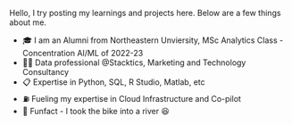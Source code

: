 Hello, I try posting my learnings and projects here. Below are a few things about me. 
 - 🎓 I am an Alumni from Northeastern Unviersity, MSc Analytics Class - Concentration AI/ML of 2022-23
 - 🧑‍🏭 Data professional @Stacktics, Marketing and Technology Consultancy
 - 📋 Expertise in Python, SQL, R Studio, Matlab, etc
 - ⛽ Fueling my expertise in Cloud Infrastructure and Co-pilot
 - 🌝 Funfact - I took the bike into a river 😆
